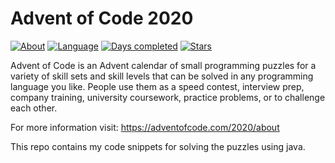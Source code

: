 # Advent of Code 2020
[![About](https://img.shields.io/badge/Advent%20of%20Code%20🎄-2020-brightgreen)](https://adventofcode.com/2020/about)
[![Language](https://img.shields.io/badge/Language-java-red)](https://www.java.com/)
[![Days completed](https://img.shields.io/badge/day%20📅-21-blue)](https://github.com/joblo2213/AdventOfCode2020/tree/master/src/de/ungefroren/adventofcode/y2020)
[![Stars](https://img.shields.io/badge/stars%20⭐-40-yellow)](https://adventofcode.com/2020/stats)


Advent of Code is an Advent calendar of small programming puzzles for a variety of skill sets and skill levels that can be solved in any programming language you like. People use them as a speed contest, interview prep, company training, university coursework, practice problems, or to challenge each other.

For more information visit: https://adventofcode.com/2020/about

This repo contains my code snippets for solving the puzzles using java.  
